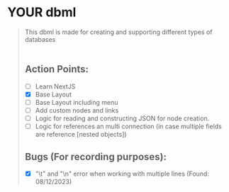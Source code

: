 # YOUR dbml
> This dbml is made for creating and supporting different types of databases
> <br>
> <br>
> ## Action Points:
> - [ ] Learn NextJS
> - [x] Base Layout 
> - [ ] Base Layout including menu
> - [ ] Add custom nodes and links
> - [ ] Logic for reading and constructing JSON for node creation.
> - [ ] Logic for references an multi connection (in case multiple fields are reference [nested objects])
>
> ## Bugs (For recording purposes):
> - [x] "\t" and "\n" error when working with multiple lines (Found: 08/12/2023)